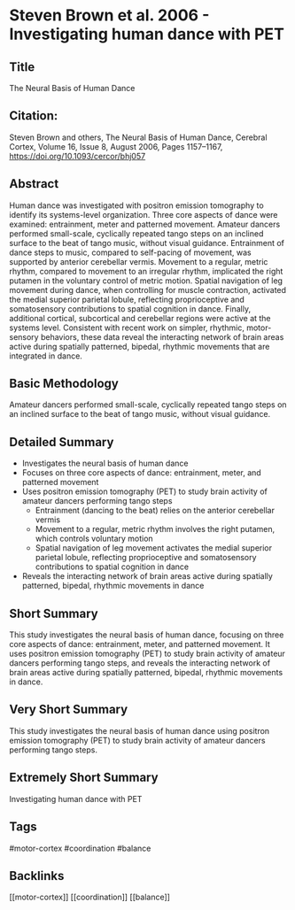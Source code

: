 
# Steven Brown et al. 2006 - Investigating human dance with PET

## Title

The Neural Basis of Human Dance


## Citation:

Steven Brown and others, The Neural Basis of Human Dance, Cerebral Cortex, Volume 16, Issue 8, August 2006, Pages 1157–1167, https://doi.org/10.1093/cercor/bhj057


## Abstract

Human dance was investigated with positron emission tomography to identify its systems-level organization. Three core aspects of dance were examined: entrainment, meter and patterned movement. Amateur dancers performed small-scale, cyclically repeated tango steps on an inclined surface to the beat of tango music, without visual guidance. Entrainment of dance steps to music, compared to self-pacing of movement, was supported by anterior cerebellar vermis. Movement to a regular, metric rhythm, compared to movement to an irregular rhythm, implicated the right putamen in the voluntary control of metric motion. Spatial navigation of leg movement during dance, when controlling for muscle contraction, activated the medial superior parietal lobule, reflecting proprioceptive and somatosensory contributions to spatial cognition in dance. Finally, additional cortical, subcortical and cerebellar regions were active at the systems level. Consistent with recent work on simpler, rhythmic, motor-sensory behaviors, these data reveal the interacting network of brain areas active during spatially patterned, bipedal, rhythmic movements that are integrated in dance.


## Basic Methodology

Amateur dancers performed small-scale, cyclically repeated tango steps on an inclined surface to the beat of tango music, without visual guidance.


## Detailed Summary

* Investigates the neural basis of human dance
* Focuses on three core aspects of dance: entrainment, meter, and patterned movement
* Uses positron emission tomography (PET) to study brain activity of amateur dancers performing tango steps
  * Entrainment (dancing to the beat) relies on the anterior cerebellar vermis
  * Movement to a regular, metric rhythm involves the right putamen, which controls voluntary motion
  * Spatial navigation of leg movement activates the medial superior parietal lobule, reflecting proprioceptive and somatosensory contributions to spatial cognition in dance
* Reveals the interacting network of brain areas active during spatially patterned, bipedal, rhythmic movements in dance


## Short Summary

This study investigates the neural basis of human dance, focusing on three core aspects of dance: entrainment, meter, and patterned movement. It uses positron emission tomography (PET) to study brain activity of amateur dancers performing tango steps, and reveals the interacting network of brain areas active during spatially patterned, bipedal, rhythmic movements in dance.


## Very Short Summary

This study investigates the neural basis of human dance using positron emission tomography (PET) to study brain activity of amateur dancers performing tango steps.


## Extremely Short Summary

Investigating human dance with PET


## Tags

#motor-cortex
#coordination
#balance


## Backlinks

[[motor-cortex]]
[[coordination]]
[[balance]]
